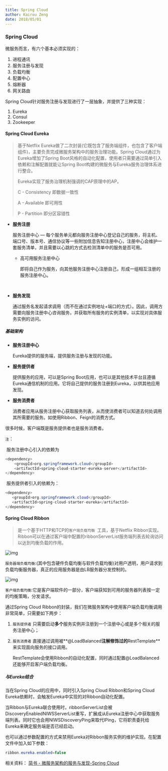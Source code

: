 ```yaml
---
title: Spring Cloud
author: Kairou Zeng
date: 2018/05/01
---
```


### Spring Cloud

微服务而言，有六个基本必须实现的：

1. 进程通讯
2. 服务注册与发现
3. 负载均衡
4. 配置中心
5. 熔断器
6. 网关路由


Spring Cloud针对服务注册与发现进行了一层抽象，并提供了三种实现：

1. Eureka 
2. Consul
3. Zookeeper


#### Spring Cloud Eureka

> 基于Netflix Eureka做了二次封装(它既包含了服务端组件，也包含了客户端组件)，主要负责完成微服务架构中的服务治理功能。Spring Cloud通过为Eureka增加了Spring Boot风格的自动化配置，使用者只需要通过简单引入依赖和注解配置就能让Spring Boot构建的微服务与Eureka服务治理体系进行整合。
>
> Eureka实现了服务治理机制强调的CAP原理中的AP。
>
> C - Consistency 即数据一致性
>
> A - Available 即可用性 
>
> P - Partition 即分区容错性

- **服务注册**

  服务注册中心 — 每个服务单元都向服务注册中心登记自己的服务，将主机、端口号、版本号、通信协议等一些附加信息告知注册中心，注册中心会维护一套服务清单，并且需要以心跳的方式去检测清单中的服务是否可用。

  - 高可用服务注册中心

    即将自己作为服务，向其他服务注册中心注册自己，形成一组相互注册的服务注册中心。

  ​

- **服务发现**

  通过服务名发起请求调用（而不在通过实例地址+端口的方式）。因此，调用方需要向服务注册中心咨询服务，并获取所有服务的实例清单，以实现对具体服务实例的访问。


##### 基础架构

- **服务注册中心** 

  Eureka提供的服务端，提供服务注册与发现的功能。

- **服务提供者**

  提供服务的应用，可以是Spring Boot应用，也可以是其他技术平台且遵循Eureka通信机制的应用。它将自己提供的服务注册到Eureka，以供其他应用发现。

- **服务消费者** 

  消费者应用从服务注册中心获取服务列表，从而使消费者可以知道去何处调用其所需要的服务。如使用Ribbon、Feign的消费方式。

 很多时候，客户端既是服务提供者也是服务消费者。


`注`：

​	服务注册中心引入的依赖为

```java
<dependency>
	<groupId>org.springframework.cloud</groupId>
	<artifactId>spring-cloud-starter-eureka-server</artifactId>
</dependency>
```

​	服务提供者引入的依赖为：

```java
<dependency>
   <groupId>org.springframework.cloud</groupId>
   <artifactId>spring-cloud-starter-eureka</artifactId>
</dependency>
```



#### Spring Cloud Ribbon

> 是一个基于HTTP和TCP的`客户端负载均衡 `工具，基于Netflix Ribbon实现。Ribbon可以在通过客户端中配置的ribbonServerList服务端列表去轮询访问以达到均衡负载的作用。

![img](https://sfault-image.b0.upaiyun.com/401/149/4011492799-57a185a3dfbaa)

`服务器端负载均衡`:(其中包含硬件负载均衡与软件负载均衡)对用户透明，用户请求到负载均衡服务器，真正的应用服务器是由LB服务器分发控制的。

![img](https://sfault-image.b0.upaiyun.com/375/822/3758222551-57a18562548ad_articlex)

`客户端负载均衡`:它是客户端软件的一部分，客户端获知到可用的服务器列表按一定的均衡策略，分发请求。



通过Spring Cloud Ribbon的封装，我们在微服务架构中使用客户端负载均衡调用非常简单，只需要如下两步：

1. `服务提供者` 只需要启动**多个**服务实例并注册到一个注册中心或是多个相关的服务注册中心；

2. `服务消费者` 直接通过调用被**@LoadBalanced**注解修饰过的**RestTemplate**来实现面向服务的接口调用。

   RestTemplate会使用Ribbon的自动化配置，同时通过配置@LoadBalanced还能够开启客户端负载均衡。

##### 与Eureka结合

当在Spring Cloud的应用中，同时引入Spring Cloud Ribbon和Spring Cloud Eureka依赖时，会触发Eureka中实现的对Ribbon自动化配置。

当Ribbon与Eureka联合使用时，ribbonServerList会被DiscoveryEnabledNIWSServerList重写，扩展成从Eureka注册中心中获取服务端列表。同时它也会用NIWSDiscoveryPing来取代IPing，它将职责委托给Eureka来确定服务端是否已经启动。

也可以通过参数配置的方式来禁用Eureka对Ribbon服务实例的维护实现。在配置文件中加入如下参数：



```java
ribbon.eureka.enabled=false
```





相关资料：
[简书 - 微服务架构的服务与发现-Spring Cloud](http://www.jianshu.com/p/5eac16e9804a)

